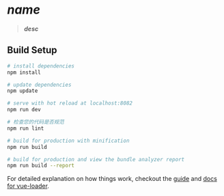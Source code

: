 # *__name__*

> *__desc__*

## Build Setup

``` bash
# install dependencies
npm install

# update dependencies
npm update

# serve with hot reload at localhost:8082
npm run dev

# 检查您的代码是否规范
npm run lint

# build for production with minification
npm run build

# build for production and view the bundle analyzer report
npm run build --report
```

For detailed explanation on how things work, checkout the [guide](http://vuejs-templates.github.io/webpack/) and [docs for vue-loader](http://vuejs.github.io/vue-loader).
